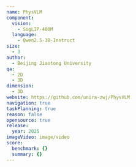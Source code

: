 ```yaml
---
name: PhysVLM
component:
  vision:
    - SigLIP-400M
  language:
    - Qwen2.5-3B-Instruct
size:
  - 3
author:
  - Beijing Jiaotong University
qa:
  - 2D
  - 3D
dimension:
  - 3D
website: https://github.com/unira-zwj/PhysVLM
navigation: true
taskPlanning: true
reason: false
opensource: true
release:
  year: 2025
imageVideo: image/video
score:
  benchmark: {}
  summary: {}
---
```

